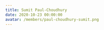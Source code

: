 ```yaml
---
title: Sumit Paul-Choudhury
date: 2020-10-23 00:00:00
avatar: /members/paul-choudhury-sumit.png
---
```

